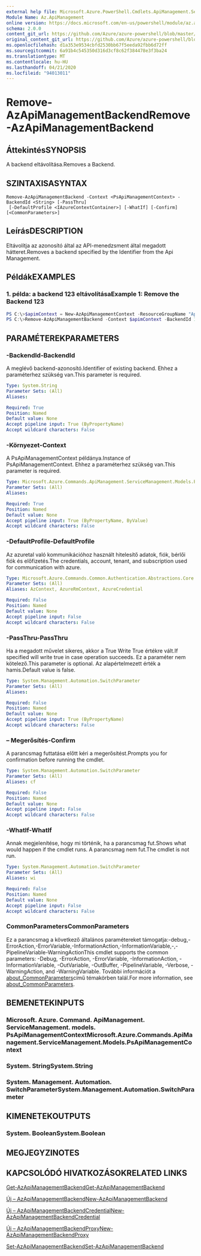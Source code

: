```yaml
---
external help file: Microsoft.Azure.PowerShell.Cmdlets.ApiManagement.ServiceManagement.dll-Help.xml
Module Name: Az.ApiManagement
online version: https://docs.microsoft.com/en-us/powershell/module/az.apimanagement/remove-azapimanagementbackend
schema: 2.0.0
content_git_url: https://github.com/Azure/azure-powershell/blob/master/src/ApiManagement/ApiManagement/help/Remove-AzApiManagementBackend.md
original_content_git_url: https://github.com/Azure/azure-powershell/blob/master/src/ApiManagement/ApiManagement/help/Remove-AzApiManagementBackend.md
ms.openlocfilehash: d1a353e9534cbfd2530bb67f5eeda92fbb6d72ff
ms.sourcegitcommit: 6a91b4c545350d316d3cf8c62f384478e3f3ba24
ms.translationtype: MT
ms.contentlocale: hu-HU
ms.lasthandoff: 04/21/2020
ms.locfileid: "94013011"
---
```

# <span data-ttu-id="190e4-101">Remove-AzApiManagementBackend</span><span class="sxs-lookup"><span data-stu-id="190e4-101">Remove-AzApiManagementBackend</span></span>

## <span data-ttu-id="190e4-102">Áttekintés</span><span class="sxs-lookup"><span data-stu-id="190e4-102">SYNOPSIS</span></span>
<span data-ttu-id="190e4-103">A backend eltávolítása.</span><span class="sxs-lookup"><span data-stu-id="190e4-103">Removes a Backend.</span></span>

## <span data-ttu-id="190e4-104">SZINTAXISA</span><span class="sxs-lookup"><span data-stu-id="190e4-104">SYNTAX</span></span>

```
Remove-AzApiManagementBackend -Context <PsApiManagementContext> -BackendId <String> [-PassThru]
 [-DefaultProfile <IAzureContextContainer>] [-WhatIf] [-Confirm] [<CommonParameters>]
```

## <span data-ttu-id="190e4-105">Leírás</span><span class="sxs-lookup"><span data-stu-id="190e4-105">DESCRIPTION</span></span>
<span data-ttu-id="190e4-106">Eltávolítja az azonosító által az API-menedzsment által megadott hátteret.</span><span class="sxs-lookup"><span data-stu-id="190e4-106">Removes a backend specified by the Identifier from the Api Management.</span></span>

## <span data-ttu-id="190e4-107">Példák</span><span class="sxs-lookup"><span data-stu-id="190e4-107">EXAMPLES</span></span>

### <span data-ttu-id="190e4-108">1. példa: a backend 123 eltávolítása</span><span class="sxs-lookup"><span data-stu-id="190e4-108">Example 1: Remove the Backend 123</span></span>
```powershell
PS C:\>$apimContext = New-AzApiManagementContext -ResourceGroupName "Api-Default-WestUS" -ServiceName "contoso"
PS C:\>Remove-AzApiManagementBackend -Context $apimContext -BackendId 123 -PassThru
```

## <span data-ttu-id="190e4-109">PARAMÉTEREK</span><span class="sxs-lookup"><span data-stu-id="190e4-109">PARAMETERS</span></span>

### <span data-ttu-id="190e4-110">-BackendId</span><span class="sxs-lookup"><span data-stu-id="190e4-110">-BackendId</span></span>
<span data-ttu-id="190e4-111">A meglévő backend-azonosító.</span><span class="sxs-lookup"><span data-stu-id="190e4-111">Identifier of existing backend.</span></span>
<span data-ttu-id="190e4-112">Ehhez a paraméterhez szükség van.</span><span class="sxs-lookup"><span data-stu-id="190e4-112">This parameter is required.</span></span>

```yaml
Type: System.String
Parameter Sets: (All)
Aliases:

Required: True
Position: Named
Default value: None
Accept pipeline input: True (ByPropertyName)
Accept wildcard characters: False
```

### <span data-ttu-id="190e4-113">-Környezet</span><span class="sxs-lookup"><span data-stu-id="190e4-113">-Context</span></span>
<span data-ttu-id="190e4-114">A PsApiManagementContext példánya.</span><span class="sxs-lookup"><span data-stu-id="190e4-114">Instance of PsApiManagementContext.</span></span>
<span data-ttu-id="190e4-115">Ehhez a paraméterhez szükség van.</span><span class="sxs-lookup"><span data-stu-id="190e4-115">This parameter is required.</span></span>

```yaml
Type: Microsoft.Azure.Commands.ApiManagement.ServiceManagement.Models.PsApiManagementContext
Parameter Sets: (All)
Aliases:

Required: True
Position: Named
Default value: None
Accept pipeline input: True (ByPropertyName, ByValue)
Accept wildcard characters: False
```

### <span data-ttu-id="190e4-116">-DefaultProfile</span><span class="sxs-lookup"><span data-stu-id="190e4-116">-DefaultProfile</span></span>
<span data-ttu-id="190e4-117">Az azuretal való kommunikációhoz használt hitelesítő adatok, fiók, bérlői fiók és előfizetés.</span><span class="sxs-lookup"><span data-stu-id="190e4-117">The credentials, account, tenant, and subscription used for communication with azure.</span></span>

```yaml
Type: Microsoft.Azure.Commands.Common.Authentication.Abstractions.Core.IAzureContextContainer
Parameter Sets: (All)
Aliases: AzContext, AzureRmContext, AzureCredential

Required: False
Position: Named
Default value: None
Accept pipeline input: False
Accept wildcard characters: False
```

### <span data-ttu-id="190e4-118">-PassThru</span><span class="sxs-lookup"><span data-stu-id="190e4-118">-PassThru</span></span>
<span data-ttu-id="190e4-119">Ha a megadott művelet sikeres, akkor a True Write True értékre vált.</span><span class="sxs-lookup"><span data-stu-id="190e4-119">If specified will write true in case operation succeeds.</span></span>
<span data-ttu-id="190e4-120">Ez a paraméter nem kötelező.</span><span class="sxs-lookup"><span data-stu-id="190e4-120">This parameter is optional.</span></span>
<span data-ttu-id="190e4-121">Az alapértelmezett érték a hamis.</span><span class="sxs-lookup"><span data-stu-id="190e4-121">Default value is false.</span></span>

```yaml
Type: System.Management.Automation.SwitchParameter
Parameter Sets: (All)
Aliases:

Required: False
Position: Named
Default value: None
Accept pipeline input: True (ByPropertyName)
Accept wildcard characters: False
```

### <span data-ttu-id="190e4-122">– Megerősítés</span><span class="sxs-lookup"><span data-stu-id="190e4-122">-Confirm</span></span>
<span data-ttu-id="190e4-123">A parancsmag futtatása előtt kéri a megerősítést.</span><span class="sxs-lookup"><span data-stu-id="190e4-123">Prompts you for confirmation before running the cmdlet.</span></span>

```yaml
Type: System.Management.Automation.SwitchParameter
Parameter Sets: (All)
Aliases: cf

Required: False
Position: Named
Default value: None
Accept pipeline input: False
Accept wildcard characters: False
```

### <span data-ttu-id="190e4-124">-WhatIf</span><span class="sxs-lookup"><span data-stu-id="190e4-124">-WhatIf</span></span>
<span data-ttu-id="190e4-125">Annak megjelenítése, hogy mi történik, ha a parancsmag fut.</span><span class="sxs-lookup"><span data-stu-id="190e4-125">Shows what would happen if the cmdlet runs.</span></span> <span data-ttu-id="190e4-126">A parancsmag nem fut.</span><span class="sxs-lookup"><span data-stu-id="190e4-126">The cmdlet is not run.</span></span>

```yaml
Type: System.Management.Automation.SwitchParameter
Parameter Sets: (All)
Aliases: wi

Required: False
Position: Named
Default value: None
Accept pipeline input: False
Accept wildcard characters: False
```

### <span data-ttu-id="190e4-127">CommonParameters</span><span class="sxs-lookup"><span data-stu-id="190e4-127">CommonParameters</span></span>
<span data-ttu-id="190e4-128">Ez a parancsmag a következő általános paramétereket támogatja:-debug,-ErrorAction,-ErrorVariable,-InformationAction,-InformationVariable,-,-PipelineVariable-WarningAction</span><span class="sxs-lookup"><span data-stu-id="190e4-128">This cmdlet supports the common parameters: -Debug, -ErrorAction, -ErrorVariable, -InformationAction, -InformationVariable, -OutVariable, -OutBuffer, -PipelineVariable, -Verbose, -WarningAction, and -WarningVariable.</span></span> <span data-ttu-id="190e4-129">További információt a [about_CommonParameters](http://go.microsoft.com/fwlink/?LinkID=113216)című témakörben talál.</span><span class="sxs-lookup"><span data-stu-id="190e4-129">For more information, see [about_CommonParameters](http://go.microsoft.com/fwlink/?LinkID=113216).</span></span>

## <span data-ttu-id="190e4-130">BEMENETEK</span><span class="sxs-lookup"><span data-stu-id="190e4-130">INPUTS</span></span>

### <span data-ttu-id="190e4-131">Microsoft. Azure. Command. ApiManagement. ServiceManagement. models. PsApiManagementContext</span><span class="sxs-lookup"><span data-stu-id="190e4-131">Microsoft.Azure.Commands.ApiManagement.ServiceManagement.Models.PsApiManagementContext</span></span>

### <span data-ttu-id="190e4-132">System. String</span><span class="sxs-lookup"><span data-stu-id="190e4-132">System.String</span></span>

### <span data-ttu-id="190e4-133">System. Management. Automation. SwitchParameter</span><span class="sxs-lookup"><span data-stu-id="190e4-133">System.Management.Automation.SwitchParameter</span></span>

## <span data-ttu-id="190e4-134">KIMENETEK</span><span class="sxs-lookup"><span data-stu-id="190e4-134">OUTPUTS</span></span>

### <span data-ttu-id="190e4-135">System. Boolean</span><span class="sxs-lookup"><span data-stu-id="190e4-135">System.Boolean</span></span>

## <span data-ttu-id="190e4-136">MEGJEGYZI</span><span class="sxs-lookup"><span data-stu-id="190e4-136">NOTES</span></span>

## <span data-ttu-id="190e4-137">KAPCSOLÓDÓ HIVATKOZÁSOK</span><span class="sxs-lookup"><span data-stu-id="190e4-137">RELATED LINKS</span></span>

[<span data-ttu-id="190e4-138">Get-AzApiManagementBackend</span><span class="sxs-lookup"><span data-stu-id="190e4-138">Get-AzApiManagementBackend</span></span>](./Get-AzApiManagementBackend)

[<span data-ttu-id="190e4-139">Új – AzApiManagementBackend</span><span class="sxs-lookup"><span data-stu-id="190e4-139">New-AzApiManagementBackend</span></span>](./New-AzApiManagementBackend.md)

[<span data-ttu-id="190e4-140">Új – AzApiManagementBackendCredential</span><span class="sxs-lookup"><span data-stu-id="190e4-140">New-AzApiManagementBackendCredential</span></span>](./New-AzApiManagementBackendCredential.md)

[<span data-ttu-id="190e4-141">Új – AzApiManagementBackendProxy</span><span class="sxs-lookup"><span data-stu-id="190e4-141">New-AzApiManagementBackendProxy</span></span>](./New-AzApiManagementBackendProxy.md)

[<span data-ttu-id="190e4-142">Set-AzApiManagementBackend</span><span class="sxs-lookup"><span data-stu-id="190e4-142">Set-AzApiManagementBackend</span></span>](./Set-AzApiManagementBackend.md)
